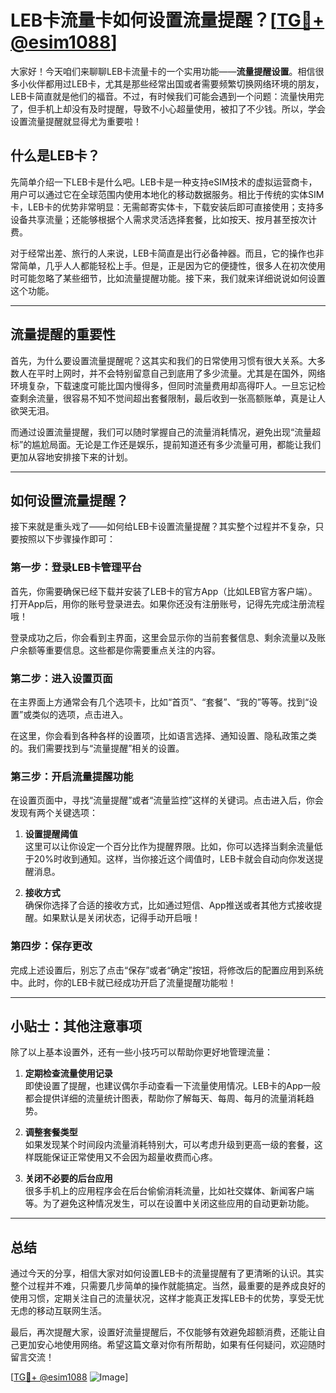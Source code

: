 # LEB卡流量卡如何设置流量提醒？[[TG💪+ @esim1088](https://t.me/s/esim1088)]

大家好！今天咱们来聊聊LEB卡流量卡的一个实用功能——**流量提醒设置**。相信很多小伙伴都用过LEB卡，尤其是那些经常出国或者需要频繁切换网络环境的朋友，LEB卡简直就是他们的福音。不过，有时候我们可能会遇到一个问题：流量快用完了，但手机上却没有及时提醒，导致不小心超量使用，被扣了不少钱。所以，学会设置流量提醒就显得尤为重要啦！

## 什么是LEB卡？

先简单介绍一下LEB卡是什么吧。LEB卡是一种支持eSIM技术的虚拟运营商卡，用户可以通过它在全球范围内使用本地化的移动数据服务。相比于传统的实体SIM卡，LEB卡的优势非常明显：无需邮寄实体卡，下载安装后即可直接使用；支持多设备共享流量；还能够根据个人需求灵活选择套餐，比如按天、按月甚至按次计费。

对于经常出差、旅行的人来说，LEB卡简直是出行必备神器。而且，它的操作也非常简单，几乎人人都能轻松上手。但是，正是因为它的便捷性，很多人在初次使用时可能忽略了某些细节，比如流量提醒功能。接下来，我们就来详细说说如何设置这个功能。

---

## 流量提醒的重要性

首先，为什么要设置流量提醒呢？这其实和我们的日常使用习惯有很大关系。大多数人在平时上网时，并不会特别留意自己到底用了多少流量。尤其是在国外，网络环境复杂，下载速度可能比国内慢得多，但同时流量费用却高得吓人。一旦忘记检查剩余流量，很容易不知不觉间超出套餐限制，最后收到一张高额账单，真是让人欲哭无泪。

而通过设置流量提醒，我们可以随时掌握自己的流量消耗情况，避免出现“流量超标”的尴尬局面。无论是工作还是娱乐，提前知道还有多少流量可用，都能让我们更加从容地安排接下来的计划。

---

## 如何设置流量提醒？

接下来就是重头戏了——如何给LEB卡设置流量提醒？其实整个过程并不复杂，只要按照以下步骤操作即可：

### 第一步：登录LEB卡管理平台

首先，你需要确保已经下载并安装了LEB卡的官方App（比如LEB官方客户端）。打开App后，用你的账号登录进去。如果你还没有注册账号，记得先完成注册流程哦！

登录成功之后，你会看到主界面，这里会显示你的当前套餐信息、剩余流量以及账户余额等重要信息。这些都是你需要重点关注的内容。

### 第二步：进入设置页面

在主界面上方通常会有几个选项卡，比如“首页”、“套餐”、“我的”等等。找到“设置”或类似的选项，点击进入。

在这里，你会看到各种各样的设置项，比如语言选择、通知设置、隐私政策之类的。我们需要找到与“流量提醒”相关的设置。

### 第三步：开启流量提醒功能

在设置页面中，寻找“流量提醒”或者“流量监控”这样的关键词。点击进入后，你会发现有两个关键选项：

1. **设置提醒阈值**  
   这里可以让你设定一个百分比作为提醒界限。比如，你可以选择当剩余流量低于20%时收到通知。这样，当你接近这个阈值时，LEB卡就会自动向你发送提醒消息。

2. **接收方式**  
   确保你选择了合适的接收方式，比如通过短信、App推送或者其他方式接收提醒。如果默认是关闭状态，记得手动开启哦！

### 第四步：保存更改

完成上述设置后，别忘了点击“保存”或者“确定”按钮，将修改后的配置应用到系统中。此时，你的LEB卡就已经成功开启了流量提醒功能啦！

---

## 小贴士：其他注意事项

除了以上基本设置外，还有一些小技巧可以帮助你更好地管理流量：

1. **定期检查流量使用记录**  
   即使设置了提醒，也建议偶尔手动查看一下流量使用情况。LEB卡的App一般都会提供详细的流量统计图表，帮助你了解每天、每周、每月的流量消耗趋势。

2. **调整套餐类型**  
   如果发现某个时间段内流量消耗特别大，可以考虑升级到更高一级的套餐，这样既能保证正常使用又不会因为超量收费而心疼。

3. **关闭不必要的后台应用**  
   很多手机上的应用程序会在后台偷偷消耗流量，比如社交媒体、新闻客户端等。为了避免这种情况发生，可以在设置中关闭这些应用的自动更新功能。

---

## 总结

通过今天的分享，相信大家对如何设置LEB卡的流量提醒有了更清晰的认识。其实整个过程并不难，只需要几步简单的操作就能搞定。当然，最重要的是养成良好的使用习惯，定期关注自己的流量状况，这样才能真正发挥LEB卡的优势，享受无忧无虑的移动互联网生活。

最后，再次提醒大家，设置好流量提醒后，不仅能够有效避免超额消费，还能让自己更加安心地使用网络。希望这篇文章对你有所帮助，如果有任何疑问，欢迎随时留言交流！

[[TG💪+ @esim1088](https://t.me/s/esim1088) ![Image](https://i.postimg.cc/4NQfJmqS/Snipaste-2025-05-13-00-14-12.png)]
